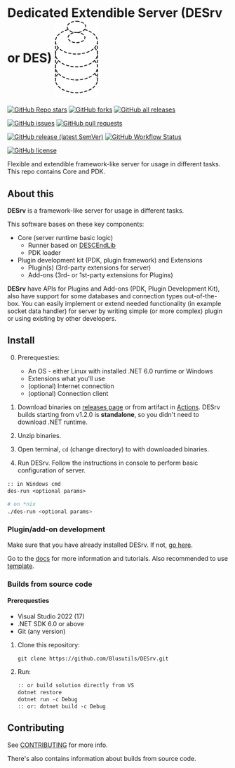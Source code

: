 # Dedicated Extendible Server (DESrv or DES) <img src="./DESrvLogo.svg" align="center" width="100">

[![GitHub Repo stars](https://img.shields.io/github/stars/Blusutils/DESrv?label=Stars&style=flat-square)](https://github.com/Blusutils/DESrv/stargazers)
[![GitHub forks](https://img.shields.io/github/forks/Blusutils/DESrv?label=Forks&style=flat-square)](https://github.com/Blusutils/DESrv/network/members)
[![GitHub all releases](https://img.shields.io/github/downloads/Blusutils/DESrv/total?label=Downloads&style=flat-square)](https://github.com/Blusutils/DESrv/releases)

[![GitHub issues](https://img.shields.io/github/issues/Blusutils/DESrv?label=Issues&style=flat-square)](https://github.com/Blusutils/DESrv/issues)
[![GitHub pull requests](https://img.shields.io/github/issues-pr/Blusutils/DESrv?label=PRs&style=flat-square)](https://github.com/Blusutils/DESrv/pulls)

[![GitHub release (latest SemVer)](https://img.shields.io/github/v/release/Blusutils/DESrv?label=Latest%20release&style=flat-square)](https://github.com/Blusutils/DESrv/releases/latest)
[![GitHub Workflow Status](https://img.shields.io/github/workflow/status/Blusutils/DESrv/.NET%20build?label=Build&style=flat-square)](https://github.com/Blusutils/DESrv/actions/workflows/dotnet.yml)

[![GitHub license](https://img.shields.io/github/license/Blusutils/DESrv?label=License&style=flat-square)](https://github.com/Blusutils/DESrv/blob/master/LICENSE.txt)

Flexible and extendible framework-like server for usage in different tasks. This repo contains Core and PDK.

## About this

**DESrv** is a framework-like server for usage in different tasks.

This software bases on these key components:

* Core (server runtime basic logic)
  * Runner based on [DESCEndLib](https://github.com/Blusutils/DESCEndLib)
  * PDK loader
* Plugin development kit (PDK, plugin framework) and Extensions
  * Plugin(s) (3rd-party extensions for server)
  * Add-ons (3rd- or 1st-party extensions for Plugins)

**DESrv** have APIs for Plugins and Add-ons (PDK, Plugin Development Kit), also have support for some databases and connection types out-of-the-box.
You can easily implement or extend needed functionality (in example socket data handler) for server by writing simple (or more complex) plugin or using existing by other developers.

<h2 id="des-for-standard" id="des-for-standard">Install</h2>

0. Prerequesties:
    * An OS - either Linux with installed .NET 6.0 runtime or Windows
    * Extensions what you'll use
    * (optional) Internet connection
    * (optional) Connection client

1. Download binaries on [releases page](https://github.com/Blusutils/DESrv/releases/latest) or from artifact in [Actions](https://github.com/Blusutils/DESrv/actions/workflows/dotnet.yml). DESrv builds starting from v1.2.0 is **standalone**, so you didn't need to download .NET runtime.

2. Unzip binaries.

3. Open terminal, `cd` (change directory) to with downloaded binaries.

4. Run DESrv. Follow the instructions in console to perform basic configuration of server.

```batch
:: in Windows cmd
des-run <optional params>
```

```bash
# on *nix
./des-run <optional params>
```

### Plugin/add-on development

Make sure that you have already installed DESrv.
If not, [go here](#des-for-standard).

Go to the [docs](https://github.com/Blusutils/DESrv/wiki) for more information and tutorials. Also recommended to use [template](https://github.com/Blusutils/desrv-pdk-example).

### Builds from source code
#### Prerequesties

* Visual Studio 2022 (17)
* .NET SDK 6.0 or above
* Git (any version)

1. Clone this repository:

    ```batch
    git clone https://github.com/Blusutils/DESrv.git
    ```

2. Run:

    ```batch
    :: or build solution directly from VS
    dotnet restore
    dotnet run -c Debug
    :: or: dotnet build -c Debug
    ```

## Contributing

See [CONTRIBUTING](./CONTRIBUTING.md) for more info.

There's also contains information about builds from source code.
